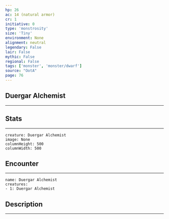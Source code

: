 ```yaml
---
hp: 26
ac: 14 (natural armor)
cr: 1
initiative: 0
type: 'monstrosity'    
size: 'Tiny'
environment: None
alignment: neutral
legendary: False
lair: False
mythic: False
regional: False
tags: ['monster', 'monster/dwarf']
source: "OotA"
page: 76
---
```


## Duergar Alchemist
---



## Stats
---

```statblock
creature: Duergar Alchemist
image: None
columnHeight: 500
columnWidth: 500
```

## Encounter
---

```encounter-table
name: Duergar Alchemist
creatures:
- 1: Duergar Alchemist
```

## Description
---




